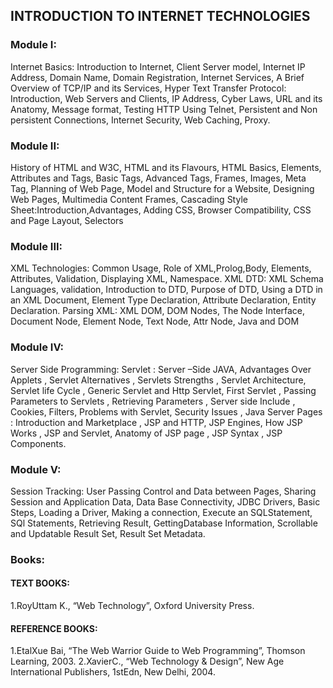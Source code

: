 ## INTRODUCTION TO INTERNET TECHNOLOGIES

### Module I: 
Internet Basics: Introduction to Internet, Client Server model, Internet IP Address, Domain
Name, Domain Registration, Internet Services, A Brief Overview of TCP/IP and its
Services, Hyper Text Transfer Protocol: Introduction, Web Servers and Clients, IP Address,
Cyber Laws, URL and its Anatomy, Message format, Testing HTTP Using Telnet, Persistent
and Non persistent Connections, Internet Security, Web Caching, Proxy. 

### Module II:
History of HTML and W3C, HTML and its Flavours, HTML Basics, Elements, Attributes
and Tags, Basic Tags, Advanced Tags, Frames, Images, Meta Tag, Planning of Web Page,
Model and Structure for a Website, Designing Web Pages, Multimedia Content Frames,
Cascading Style Sheet:Introduction,Advantages, Adding CSS, Browser Compatibility, CSS
and Page Layout, Selectors 

### Module III:
XML Technologies: Common Usage, Role of XML,Prolog,Body, Elements, Attributes,
Validation, Displaying XML, Namespace. XML DTD: XML Schema Languages, validation,
Introduction to DTD, Purpose of DTD, Using a DTD in an XML Document, Element Type
Declaration, Attribute Declaration, Entity Declaration.
Parsing XML: XML DOM, DOM Nodes, The Node Interface, Document Node, Element
Node, Text Node, Attr Node, Java and DOM


### Module IV:
Server Side Programming: Servlet : Server –Side JAVA, Advantages Over Applets , Servlet
Alternatives , Servlets Strengths , Servlet Architecture, Servlet life Cycle , Generic Servlet
and Http Servlet, First Servlet , Passing Parameters to Servlets , Retrieving Parameters ,
Server side Include , Cookies, Filters, Problems with Servlet, Security Issues , Java Server
Pages : Introduction and Marketplace , JSP and HTTP, JSP Engines, How JSP Works , JSP
and Servlet, Anatomy of JSP page , JSP Syntax , JSP Components. 

### Module V:
Session Tracking: User Passing Control and Data between Pages, Sharing Session and
Application Data, Data Base Connectivity, JDBC Drivers, Basic Steps, Loading a Driver,
Making a connection, Execute an SQLStatement, SQl Statements, Retrieving Result,
GettingDatabase Information, Scrollable and Updatable Result Set, Result Set Metadata.

### Books:
#### TEXT BOOKS:
1.RoyUttam K., “Web Technology”, Oxford University Press.
#### REFERENCE BOOKS:
1.EtalXue Bai, “The Web Warrior Guide to Web Programming”, Thomson Learning, 2003.
2.XavierC., “Web Technology & Design”, New Age International Publishers, 1stEdn, New Delhi,
2004. 
